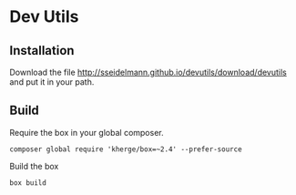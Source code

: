 # Dev Utils

## Installation

Download the file http://sseidelmann.github.io/devutils/download/devutils and put it in your path.

## Build

Require the box in your global composer.

```
composer global require 'kherge/box=~2.4' --prefer-source
```

Build the box

```
box build
```
